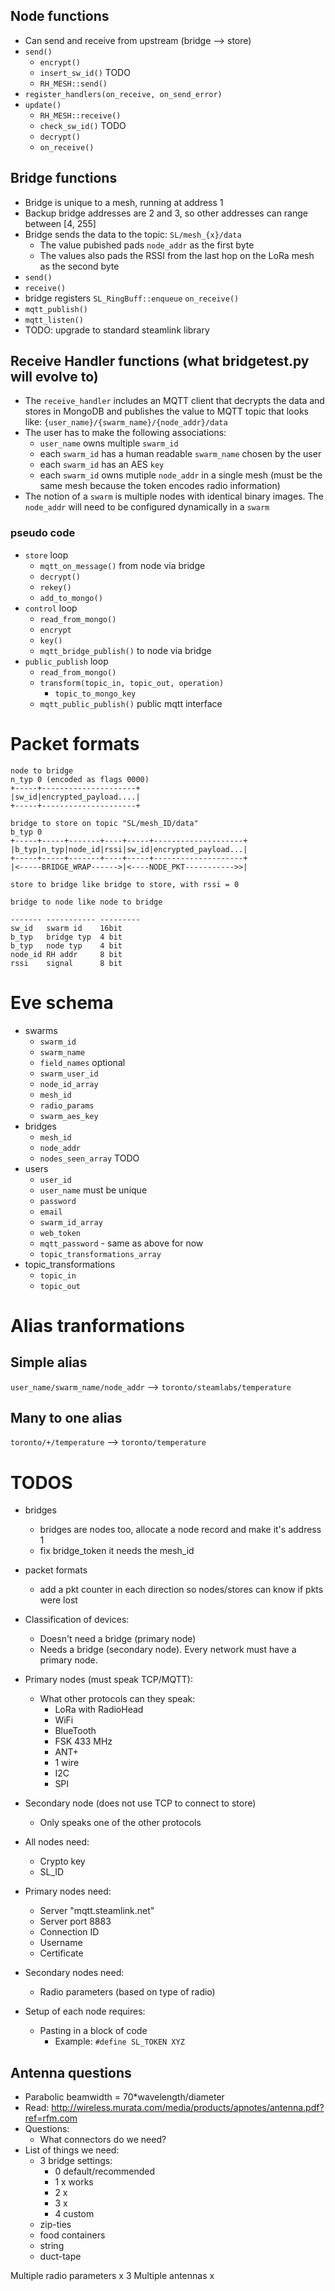 
## Node functions
* Can send and receive from upstream (bridge --> store)
* `send()`
  + `encrypt()`
  + `insert_sw_id()` TODO
  + `RH_MESH::send()`
* `register_handlers(on_receive, on_send_error)`
* `update()`
  + `RH_MESH::receive()`
  + `check_sw_id()` TODO
  + `decrypt()`
  + `on_receive()`

## Bridge functions
* Bridge is unique to a mesh, running at address 1
* Backup bridge addresses are 2 and 3, so other addresses can range between [4, 255]
* Bridge sends the data to the topic: `SL/mesh_{x}/data`
  + The value pubished pads `node_addr` as the first byte
  + The values also pads the RSSI from the last hop on the LoRa mesh as the second byte
* `send()`
* `receive()`
* bridge registers `SL_RingBuff::enqueue` `on_receive()`
* `mqtt_publish()`
* `mqtt_listen()`
* TODO: upgrade to standard steamlink library

## Receive Handler functions (what bridgetest.py will evolve to)
* The `receive_handler` includes an MQTT client that decrypts the data and stores in MongoDB and publishes the value to MQTT topic that looks like: `{user_name}/{swarm_name}/{node_addr}/data`
* The user has to make the following associations:
  + `user_name` owns multiple `swarm_id`
  + each `swarm_id` has a human readable `swarm_name` chosen by the user
  + each `swarm_id` has an AES `key`
  + each `swarm_id` owns mutiple `node_addr` in a single mesh (must be the same mesh because the token encodes radio information)
* The notion of a `swarm` is multiple nodes with identical binary images. The `node_addr` will need to be configured dynamically in a `swarm`

### pseudo code
* `store`  loop
  + `mqtt_on_message()` from node via bridge
  + `decrypt()`
  + `rekey()`
  + `add_to_mongo()`
* `control` loop
  + `read_from_mongo()`
  + `encrypt`
  + `key()`
  + `mqtt_bridge_publish()` to node via bridge
* `public_publish` loop
  + `read_from_mongo()`
  + `transform(topic_in, topic_out, operation)`
    + `topic_to_mongo_key`
  + `mqtt_public_publish()` public mqtt interface

# Packet formats
```
node to bridge
n_typ 0 (encoded as flags 0000)
+-----+---------------------+
|sw_id|encrypted_payload....|
+-----+---------------------+

bridge to store on topic "SL/mesh_ID/data"
b_typ 0
+-----+-----+-------+----+-----+--------------------+
|b_typ|n_typ|node_id|rssi|sw_id|encrypted_payload...|
+-----+-----+-------+----+-----+--------------------+
|<-----BRIDGE_WRAP------>|<----NODE_PKT----------->>|

store to bridge like bridge to store, with rssi = 0

bridge to node like node to bridge

------- ----------- ---------
sw_id   swarm id    16bit
b_typ   bridge typ  4 bit
b_typ   node typ    4 bit
node_id RH addr     8 bit
rssi    signal      8 bit

```
# Eve schema
* swarms
  + `swarm_id`
  + `swarm_name`
  + `field_names` optional
  + `swarm_user_id`
  + `node_id_array`
  + `mesh_id`
  + `radio_params`
  + `swarm_aes_key`
* bridges
  + `mesh_id`
  + `node_addr`
  + `nodes_seen_array` TODO
* users
  + `user_id`
  + `user_name` must be unique
  + `password`
  + `email`
  + `swarm_id_array`
  + `web_token`
  + `mqtt_password` - same as above for now
  + `topic_transformations_array`
* topic_transformations
  + `topic_in`
  + `topic_out`

# Alias tranformations
## Simple alias
`user_name/swarm_name/node_addr` --> `toronto/steamlabs/temperature`
## Many to one alias
`toronto/+/temperature` --> `toronto/temperature`


# TODOS
* bridges
  + bridges are nodes too, allocate a node record and make it's address 1
  + fix bridge_token it needs the mesh_id

* packet formats
  + add a pkt counter in each direction so nodes/stores can know if pkts were lost


* Classification of devices:
  + Doesn't need a bridge (primary node)
  + Needs a bridge (secondary node). Every network must have a primary node.

* Primary nodes (must speak TCP/MQTT):
  - What other protocols can they speak:
    + LoRa with RadioHead
    + WiFi
    + BlueTooth
    + FSK 433 MHz
    + ANT+
    + 1 wire
    + I2C
    + SPI

* Secondary node (does not use TCP to connect to store)
  + Only speaks one of the other protocols

* All nodes need:
  + Crypto key
  + SL_ID

* Primary nodes need:
  + Server "mqtt.steamlink.net"
  + Server port 8883
  + Connection ID
  + Username
  + Certificate

* Secondary nodes need:
  + Radio parameters (based on type of radio)

* Setup of each node requires:
  + Pasting in a block of code
    - Example: `#define SL_TOKEN XYZ`


## Antenna questions
- Parabolic beamwidth = 70*wavelength/diameter
- Read: http://wireless.murata.com/media/products/apnotes/antenna.pdf?ref=rfm.com
- Questions:
  * What connectors do we need?
- List of things we need:
  * 3 bridge settings:
    - 0 default/recommended
    - 1 x works
    - 2 x
    - 3 x
    - 4 custom
  * zip-ties
  * food containers
  * string
  * duct-tape


Multiple radio parameters x 3
Multiple antennas x
